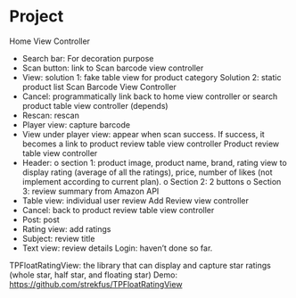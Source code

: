 # Project
Home View Controller 
-	Search bar: For decoration purpose
-	Scan button: link to Scan barcode view controller
-	View: solution 1: fake table view for product category
         Solution 2: static product list
Scan Barcode View Controller
-	Cancel: programmatically link back to home view controller or search product table view controller (depends)
-	Rescan: rescan 
-	Player view: capture barcode
-	View under player view: appear when scan success. If success, it becomes a link to product review table view controller
Product review table view controller 
-	Header: 
o	section 1: product image, product name, brand, rating view to display rating (average of all the ratings), price, number of likes (not implement according to current plan).
o	Section 2: 2 buttons
o	Section 3: review summary from Amazon API
-	Table view: individual user review
Add Review view controller 
-	Cancel: back to product review table view controller
-	Post: post 
-	Rating view: add ratings
-	Subject: review title 
-	Text view: review details
Login: haven’t done so far.

TPFloatRatingView: the library that can display and capture star ratings (whole star, half star, and floating star) Demo: https://github.com/strekfus/TPFloatRatingView
